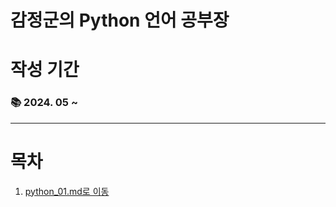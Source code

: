 감정군의 Python 언어 공부장
======================

# 작성 기간
### :books: 2024. 05 ~
------------------------------

# 목차
1. [python_01.md로 이동](https://github.com/gamjeong0724/python.study/blob/main/python_01/Python%207317055d83f54173b599bc589660370e.md)
